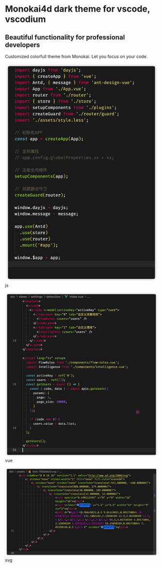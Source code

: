 # Monokai4d dark theme for vscode, vscodium

## Beautiful functionality for professional developers
Customized colorfull theme from Monokai. Let you focus on your code.

![js](./screenshots/2.35.41.png)
js

![vue](./screenshots/2.36.25.png)
vue

![svg](./screenshots/2.37.35.png)
svg

